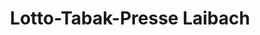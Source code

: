 ---
title: "Lotto-Tabak-Presse Laibach"
url: /muelheim-an-der-ruhr/lotto-tabak-presse-laibach/
shop: Kiosk
---